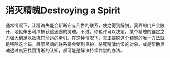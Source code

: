 # 消灭精魄Destroying a Spirit

通常情况下，让精魄失能会斩断它与凡世的联系，使之得到解脱。冥界的门户会敞开，地狱伸出利爪捕获这迷途的灵魂。不过，你也许可以决定，某个精魄的锚定之力强大到足以抵抗其命运的牵引。在这种情况下，真正摆脱这个精魄的唯一方法就是移除这个锚。展示灵魂的联系将会受到保护、杀死精魄仇恨的对象，或是帮助灵魂透过疯狂找回清晰的认知，都可能是解决持续作祟的办法。
